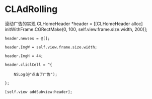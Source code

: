 # CLAdRolling
滚动广告的实现
CLHomeHeader *header = [[CLHomeHeader alloc] initWithFrame:CGRectMake(0, 100, self.view.frame.size.width, 200)];

    header.newses = @[];
    
    header.ImgW = self.view.frame.size.width;
    
    header.ImgH = 44;
    
    header.cliclCell = ^{
    
        NSLog(@"点击了广告");
        
    };
    
    [self.view addSubview:header];
    
